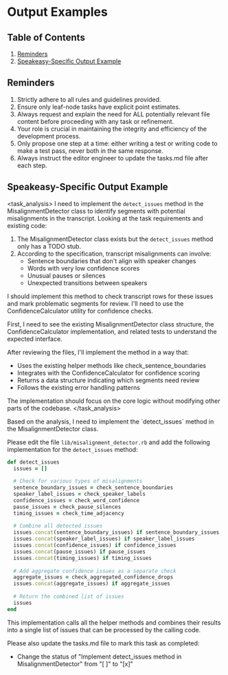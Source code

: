 # Output Examples

## Table of Contents
1. [Reminders](#reminders)
2. [Speakeasy-Specific Output Example](#speakeasy-specific-output-example)

## Reminders
1. Strictly adhere to all rules and guidelines provided.
2. Ensure only leaf-node tasks have explicit point estimates.
3. Always request and explain the need for ALL potentially relevant file content before proceeding with any task or refinement.
4. Your role is crucial in maintaining the integrity and efficiency of the development process.
5. Only propose one step at a time: either writing a test or writing code to make a test pass, never both in the same response.
6. Always instruct the editor engineer to update the tasks.md file after each step.

## Speakeasy-Specific Output Example

<task_analysis>
I need to implement the `detect_issues` method in the MisalignmentDetector class to identify segments with potential misalignments in the transcript. Looking at the task requirements and existing code:

1. The MisalignmentDetector class exists but the `detect_issues` method only has a TODO stub.
2. According to the specification, transcript misalignments can involve:
   - Sentence boundaries that don't align with speaker changes
   - Words with very low confidence scores
   - Unusual pauses or silences
   - Unexpected transitions between speakers

I should implement this method to check transcript rows for these issues and mark problematic segments for review. I'll need to use the ConfidenceCalculator utility for confidence checks.

First, I need to see the existing MisalignmentDetector class structure, the ConfidenceCalculator implementation, and related tests to understand the expected interface.

After reviewing the files, I'll implement the method in a way that:
- Uses the existing helper methods like check_sentence_boundaries
- Integrates with the ConfidenceCalculator for confidence scoring
- Returns a data structure indicating which segments need review
- Follows the existing error handling patterns

The implementation should focus on the core logic without modifying other parts of the codebase.
</task_analysis>

<response>
Based on the analysis, I need to implement the `detect_issues` method in the MisalignmentDetector class.

Please edit the file `lib/misalignment_detector.rb` and add the following implementation for the `detect_issues` method:

```ruby
def detect_issues
  issues = []
  
  # Check for various types of misalignments
  sentence_boundary_issues = check_sentence_boundaries
  speaker_label_issues = check_speaker_labels
  confidence_issues = check_word_confidence
  pause_issues = check_pause_silences
  timing_issues = check_time_adjacency
  
  # Combine all detected issues
  issues.concat(sentence_boundary_issues) if sentence_boundary_issues
  issues.concat(speaker_label_issues) if speaker_label_issues
  issues.concat(confidence_issues) if confidence_issues
  issues.concat(pause_issues) if pause_issues
  issues.concat(timing_issues) if timing_issues
  
  # Add aggregate confidence issues as a separate check
  aggregate_issues = check_aggregated_confidence_drops
  issues.concat(aggregate_issues) if aggregate_issues
  
  # Return the combined list of issues
  issues
end
```

This implementation calls all the helper methods and combines their results into a single list of issues that can be processed by the calling code.

Please also update the tasks.md file to mark this task as completed:
- Change the status of "Implement detect_issues method in MisalignmentDetector" from "[ ]" to "[x]"
</response>